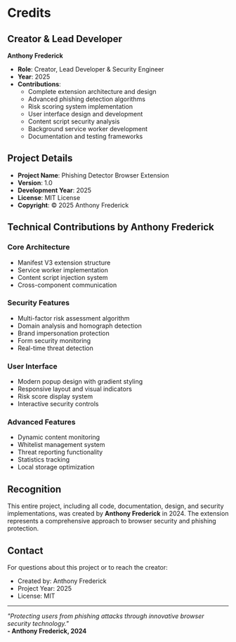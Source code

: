 # Credits

## Creator & Lead Developer

**Anthony Frederick**
- **Role**: Creator, Lead Developer & Security Engineer
- **Year**: 2025
- **Contributions**: 
  - Complete extension architecture and design
  - Advanced phishing detection algorithms
  - Risk scoring system implementation
  - User interface design and development
  - Content script security analysis
  - Background service worker development
  - Documentation and testing frameworks

## Project Details

- **Project Name**: Phishing Detector Browser Extension
- **Version**: 1.0
- **Development Year**: 2025
- **License**: MIT License
- **Copyright**: © 2025 Anthony Frederick

## Technical Contributions by Anthony Frederick

### Core Architecture
- Manifest V3 extension structure
- Service worker implementation
- Content script injection system
- Cross-component communication

### Security Features
- Multi-factor risk assessment algorithm
- Domain analysis and homograph detection
- Brand impersonation protection
- Form security monitoring
- Real-time threat detection

### User Interface
- Modern popup design with gradient styling
- Responsive layout and visual indicators
- Risk score display system
- Interactive security controls

### Advanced Features
- Dynamic content monitoring
- Whitelist management system
- Threat reporting functionality
- Statistics tracking
- Local storage optimization

## Recognition

This entire project, including all code, documentation, design, and security implementations, was created by **Anthony Frederick** in 2024. The extension represents a comprehensive approach to browser security and phishing protection.

## Contact

For questions about this project or to reach the creator:
- Created by: Anthony Frederick
- Project Year: 2025
- License: MIT

---

*"Protecting users from phishing attacks through innovative browser security technology."*  
**- Anthony Frederick, 2024**
